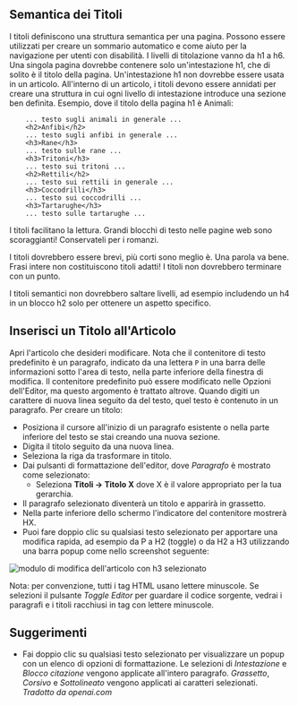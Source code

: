 <!-- Filename: J4.x:Article_Headings / Display title: Articolo: Modifica - Intestazioni -->

## Semantica dei Titoli

I titoli definiscono una struttura semantica per una pagina. Possono essere utilizzati per creare un sommario automatico e come aiuto per la navigazione per utenti con disabilità. I livelli di titolazione vanno da h1 a h6. Una singola pagina dovrebbe contenere solo un'intestazione h1, che di solito è il titolo della pagina. Un'intestazione h1 non dovrebbe essere usata in un articolo. All'interno di un articolo, i titoli devono essere annidati per creare una struttura in cui ogni livello di intestazione introduce una sezione ben definita. Esempio, dove il titolo della pagina h1 è Animali:

```
    ... testo sugli animali in generale ...
    <h2>Anfibi</h2>
    ... testo sugli anfibi in generale ...
    <h3>Rane</h3>
    ... testo sulle rane ...
    <h3>Tritoni</h3>
    ... testo sui tritoni ...
    <h2>Rettili</h2>
    ... testo sui rettili in generale ...
    <h3>Coccodrilli</h3>
    ... testo sui coccodrilli ...
    <h3>Tartarughe</h3>
    ... testo sulle tartarughe ...
```
I titoli facilitano la lettura. Grandi blocchi di testo nelle pagine web sono scoraggianti! Conservateli per i romanzi.

I titoli dovrebbero essere brevi, più corti sono meglio è. Una parola va bene. Frasi intere non costituiscono titoli adatti! I titoli non dovrebbero terminare con un punto.

I titoli semantici non dovrebbero saltare livelli, ad esempio includendo un h4 in un blocco h2 solo per ottenere un aspetto specifico.

## Inserisci un Titolo all'Articolo

Apri l'articolo che desideri modificare. Nota che il contenitore di testo predefinito è un paragrafo, indicato da una lettera `P` in una barra delle informazioni sotto l'area di testo, nella parte inferiore della finestra di modifica. Il contenitore predefinito può essere modificato nelle Opzioni dell'Editor, ma questo argomento è trattato altrove. Quando digiti un carattere di nuova linea seguito da del testo, quel testo è contenuto in un paragrafo. Per creare un titolo:

- Posiziona il cursore all'inizio di un paragrafo esistente o nella parte inferiore del testo se stai creando una nuova sezione.
- Digita il titolo seguito da una nuova linea.
- Seleziona la riga da trasformare in titolo.
- Dai pulsanti di formattazione dell'editor, dove *Paragrafo* è mostrato come selezionato:
  - Seleziona **Titoli → Titolo X** dove X è il valore appropriato per la tua gerarchia.
- Il paragrafo selezionato diventerà un titolo e apparirà in grassetto.
- Nella parte inferiore dello schermo l'indicatore del contenitore mostrerà HX.
- Puoi fare doppio clic su qualsiasi testo selezionato per apportare una modifica rapida, ad esempio da P a H2 (toggle) o da H2 a H3 utilizzando una barra popup come nello screenshot seguente:

![modulo di modifica dell'articolo con h3 selezionato](../../../en/images/articles/articles-edit-headings.png)

Nota: per convenzione, tutti i tag HTML usano lettere minuscole. Se selezioni il pulsante *Toggle Editor* per guardare il codice sorgente, vedrai i paragrafi e i titoli racchiusi in tag con lettere minuscole.

## Suggerimenti

- Fai doppio clic su qualsiasi testo selezionato per visualizzare un popup con un elenco di opzioni di formattazione. Le selezioni di *Intestazione* e *Blocco citazione* vengono applicate all'intero paragrafo. *Grassetto*, *Corsivo* e *Sottolineato* vengono applicati ai caratteri selezionati.
*Tradotto da openai.com*

